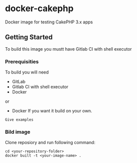 # docker-cakephp

Docker image for testing CakePHP 3.x apps

## Getting Started

To build this image you mustt have Gitlab CI with shell executor

### Prerequisities

To build you will need

* GitLab
* Gitlab CI with shell executor
* Docker

or

* Docker If you want it build on your own.

```
Give examples
```

### Bild image

Clone reposiory and run following command:

```shell
cd <your-repository-folder>
docker built -t <your-image-name> .
```
